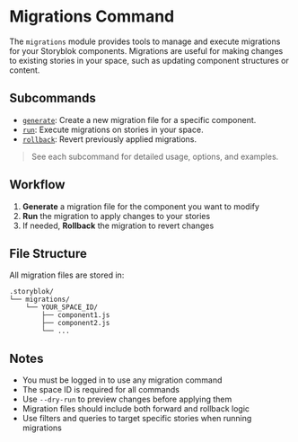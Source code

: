 # Migrations Command

The `migrations` module provides tools to manage and execute migrations for your Storyblok components. Migrations are useful for making changes to existing stories in your space, such as updating component structures or content.

## Subcommands

- [`generate`](./generate/README.md): Create a new migration file for a specific component.
- [`run`](./run/README.md): Execute migrations on stories in your space.
- [`rollback`](./rollback/README.md): Revert previously applied migrations.

> See each subcommand for detailed usage, options, and examples.

## Workflow

1. **Generate** a migration file for the component you want to modify
2. **Run** the migration to apply changes to your stories
3. If needed, **Rollback** the migration to revert changes

## File Structure

All migration files are stored in:
```
.storyblok/
└── migrations/
    └── YOUR_SPACE_ID/
        ├── component1.js
        ├── component2.js
        └── ...
```

## Notes

- You must be logged in to use any migration command
- The space ID is required for all commands
- Use `--dry-run` to preview changes before applying them
- Migration files should include both forward and rollback logic
- Use filters and queries to target specific stories when running migrations
